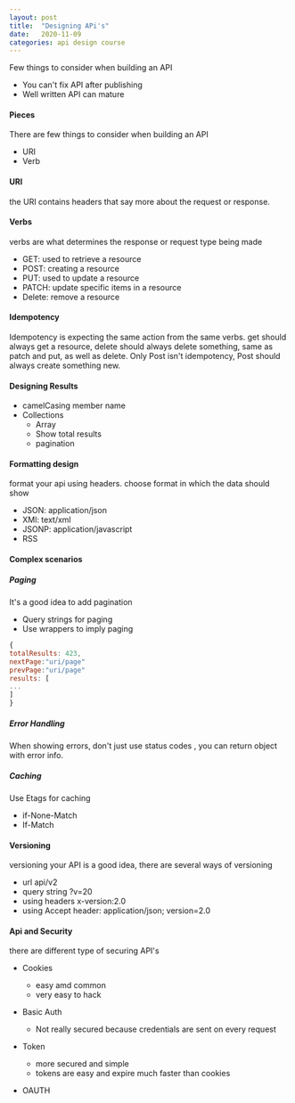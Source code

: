 ```yaml
---
layout: post
title:  "Designing APi's"
date:   2020-11-09
categories: api design course
---
```


Few things to consider when building an API

- You can't fix API after publishing
- Well written API can mature


#### Pieces

 There are few things to consider when building an API

- URI 
- Verb



#### URI
 the URI contains headers that say more about the request or response.

#### Verbs
verbs are what determines the response or request type being made

- GET: used to retrieve a resource
- POST: creating a resource
- PUT: used to update a resource
- PATCH: update specific items in a resource
- Delete: remove a resource

#### Idempotency

Idempotency is expecting the same action from the same verbs. get should always get a resource, delete should always delete something, same as patch and put, as well as delete. Only Post isn't idempotency, Post should always create something new.

#### Designing Results

- camelCasing member name
- Collections
	- Array
	- Show total results 
	- pagination

#### Formatting design

format your api using headers. choose format in which the data should show

- JSON: application/json
- XMl: text/xml
- JSONP: application/javascript
- RSS

#### Complex scenarios

##### Paging

It's a good idea to add pagination 
	
- Query strings for paging
- Use wrappers to imply paging

```javascript
{
totalResults: 423,
nextPage:"uri/page"
prevPage:"uri/page"
results: [
...
]
}
```

##### Error Handling

When showing errors, don't just use status codes , you can return object with error info.


##### Caching

Use Etags for caching

- if-None-Match
- If-Match


#### Versioning

versioning your API is a good idea, there are several ways of versioning

- url api/v2
- query string ?v=20
- using headers x-version:2.0
- using Accept header: application/json; version=2.0

#### Api and Security

there are different type of securing API's

- Cookies
	- easy amd common
	- very easy to hack

- Basic Auth
	- Not really secured because credentials are sent on every request

- Token
	- more secured and simple
	- tokens are easy and expire much faster than cookies

- OAUTH




